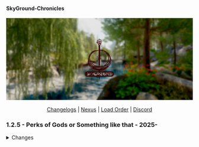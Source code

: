 #### SkyGround-Chronicles

![](https://github.com/ItzIvy05/SkyGround-Chronicles/blob/main/Resources/5.png)

<p align="center">
  <a href="https://github.com/ItzIvy05/SkyGround-Chronicles/blob/main/CHANGELOG.md">Changelogs</a> |
  <a href="https://www.nexusmods.com/skyrimspecialedition/mods/147012">Nexus</a> |
  <a href="https://loadorderlibrary.com/lists/skyground-chronicles-2">Load Order</a> |
  <a href="https://discord.gg/FB62v6whbh">Discord</a>
</p>


### 1.2.5 - Perks of Gods or Something like that - 2025-
<Details>
   <summary>Changes</summary>
   
#### New Additions
- [Loading Menu Overhaul](https://www.nexusmods.com/skyrimspecialedition/mods/149874)
- [Nightgate Inn Revived](https://www.nexusmods.com/skyrimspecialedition/mods/121244)
- [MCO - First Person Patch](https://www.nexusmods.com/skyrimspecialedition/mods/113670)
- [Vanaheimr Mountains - 4K (Main Profile only)](https://www.nexusmods.com/skyrimspecialedition/mods/115471)
- [Savior's Hide Replacer 2](https://www.nexusmods.com/skyrimspecialedition/mods/129638)
- [LOD Unloading Bug Fix (Adding it back with custom script tweaks)](https://www.nexusmods.com/skyrimspecialedition/mods/61251)
- [Sonderbains Steady On Stepping - 3BA (3BBB) Bodyslide Presets](https://www.nexusmods.com/skyrimspecialedition/mods/156243)
- [Magicka Surge - A Magicka Spell Mod](https://www.nexusmods.com/skyrimspecialedition/mods/121513)
- [Ivy Stendarr Beacon Overhaul](https://www.nexusmods.com/skyrimspecialedition/mods/156160)
- [Skyland High Hrothgar - Complex Parallax Textures](https://www.nexusmods.com/skyrimspecialedition/mods/43041)
- [Love Is In The Air - Dynamic NPC Marriages](https://www.nexusmods.com/skyrimspecialedition/mods/155836)
- [Riften Extension - Southwoods District](https://www.nexusmods.com/skyrimspecialedition/mods/47074)


**Body/NPC Replacers**
<a href="https://www.nexusmods.com/skyrimspecialedition/mods/148489">AshThorn - WeelBones' Irileth Overhaul</a>
<a href="https://www.nexusmods.com/skyrimspecialedition/mods/90713">Female Hands Redone</a>
<a href="">Xelzaz - Custom Fully Voiced Argonian Telvanni Follower</a>
<a href="">Lulu's Xelzaz - Xelzaz Visual replacer</a>
<a href="">Requiem - Xelzaz</a>
<a href="">LoreBox - Item and Spell Tooltips</a>
<a href="">Requiem Armor Insight</a>
<a href="">Nilheim - Misc Quest Expansion</a>
<a href="">Smooth Cancel Attack</a>
<a href="">Better Reach Trees</a>
<a href="">Floating Subtitles</a>
<a href="">Beards by Hvergelmir</a>
<a href="">Beards by Hvergelmir for High Poly Head</a>
<a href="">Beards of Power</a>
<a href="">Beards of Power - 3D Real beards</a>
<a href="">Better Reach Trees - Majestic Mountains Complex Material Patch</a>
<a href="">Skyrim Souls RE - Updated</a>
<a href="">LDD - Detail Makeup - HPH</a>
<a href="">Skyrim Cut Content Restoration</a>
<a href="">Tomato's Riften and Ratway</a>
<a href="">Grand Solitude - The Walls of High King Erling</a>
<a href="">Grand Solitude Patch Collection</a>
<a href="">Grand Solitude - C.O.I.N. Bank Exchange</a>
<a href="">Drengin's Blue Palace Terrace. Renewed version</a>
<a href="">Valhalla Bridges (Meshes only)</a>
<a href="">Windhelm Walkway</a>
<a href="">Solstheim Fantasy Paper Map for FWMF</a>
~~~

#### Removed
~~~
Dxvk Async ENB Injector 
Don't Stay in The Water (Does not really work with 1170 and kinda cause errors)
Skyland - High Hrothgar - Parallax
Little Witch Taeka Elixi 
Celestine
Contextual Crosshair
Contextual Crosshair - Crosshair and Detection Meter Fix
Happy Little Tree - High Quality Ivy Replacer Addon (I know it looks cool but Performance profile is Performance profile)
SkyParkour v2 - Invisible Markers
Thuldor's Ivarstead and Its patches
Thuldor's Ivarstead - Botox Patch
Ivarstead Well Addon Integrated into Thuldor's Ivarstead with Notice Board
Ivy Ivarstead Well With CotN Roof for Thuldor's Ivarstead
Cancel Attack for MCO-ADXP
~~~

#### Updated
~~~
Domino SMP to 3BA
Alternate Perspective - TrueHUD Compatibility Fix
SSE Engine Fixes (SKSE Plugin)
KreatE
ENB Extender for Skyrim
Snazzy Location Resources
Snazzy Dawnstar AIO
Snazzy Morthal AIO
COTN Dawnstar Patch Collection (RERUN)
Northern Roads - Collision and Placement Fix - Meshes
OnMagicEffectApply Replacer Effective - Skyrim Extended Cut S-and-S
Psychopatchist Purgatory
Unofficial Skyrim Special Edition Patch - USSEP
Comprehensive Attack Rate Patch - SKSE
Vanaheimr Landscapes - AIO
Comprehensive Attack Rate Patch - SKSE
Camping Modular Expansion
Water for ENB
Sovngarde Portal Requirements (SPR)
Enhanced Rocks and Mountains - Addon
Majestic Landscapes or Vanaheimr AIO
Bounty Hunter - Bounty Perks
Vanaheimr Landscapes - AIO
SkyParkour v3 - Procedural Parkour Framework (SPPF) 
The Gildergreen Grows
Alt-Tab Stuck Key Fix NG
B612 - little asteroid of useful UI components
Biggie Traits
Biggie Traits - Requiem
H.O.A. - Hyperspecific Occlusion Addon
JK's Tel Mithryn Patch Collection
Snazzy Interiors Patch Collection
Modding My Business (M.M.B)
Diverse NPC Movesets
Experience
Particle Patch
Ivy Riverwood Overhaul
~~~

#### Fixes
~~~
Flagged all Light Bulb as Portal Strict
Fixed Bounty Hunter Perks
Fixed missing and broken animations for NPC
Fixed some NR seams
Removed some tress clipping to stuff
Fixed broken ImpExtTowershell Mesh
~~~

#### Changes
~~~
Full Knapsacks Loot overhaul now its more interesting
~~~
</Details>